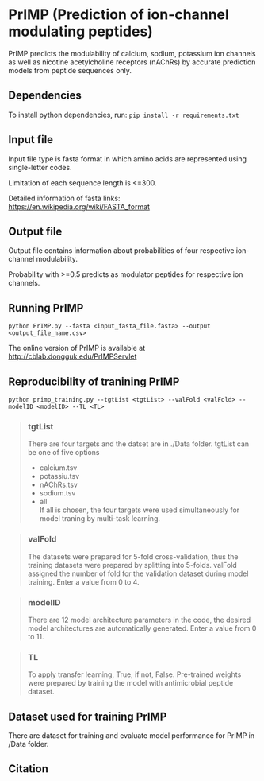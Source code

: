 # PrIMP (Prediction of ion-channel modulating peptides)

PrIMP predicts the modulability of calcium, sodium, potassium ion channels as well as nicotine acetylcholine receptors (nAChRs) by accurate prediction models from peptide sequences only.


## Dependencies
To install python dependencies, run: `pip install -r requirements.txt`


## Input file 
Input file type is fasta format in which amino acids are represented using single-letter codes.

Limitation of each sequence length is <=300.

Detailed information of fasta links: https://en.wikipedia.org/wiki/FASTA_format


## Output file
Output file contains information about probabilities of four respective ion-channel modulability.

Probability with >=0.5 predicts as modulator peptides for respective ion channels.


## Running PrIMP
`python PrIMP.py --fasta <input_fasta_file.fasta> --output <output_file_name.csv>`

The online version of PrIMP is available at http://cblab.dongguk.edu/PrIMPServlet


## Reproducibility of tranining PrIMP
`
python primp_training.py --tgtList <tgtList> --valFold <valFold> --modelID <modelID> --TL <TL>
`

> ### tgtList
> 
> There are four targets and the datset are in ./Data folder. tgtList can be one of five options
> - calcium.tsv
> - potassiu.tsv
> - nAChRs.tsv
> - sodium.tsv
> - all <br>
> If all is chosen, the four targets were used simultaneously for model traning by multi-task learning.

> ### valFold
> The datasets were prepared for 5-fold cross-validation, thus the training datasets were prepared by splitting into 5-folds.
> valFold assigned the number of fold for the validation dataset during model training. 
> Enter a value from 0 to 4.

> ### modelID
> There are 12 model architecture parameters in the code, the desired model architectures are automatically generated.
> Enter a value from 0 to 11.

> ### TL
> To apply transfer learning, True, if not, False.
> Pre-trained weights were prepared by training the model with antimicrobial peptide dataset.


## Dataset used for training PrIMP
There are dataset for training and evaluate model performance for PrIMP in /Data folder.


## Citation

